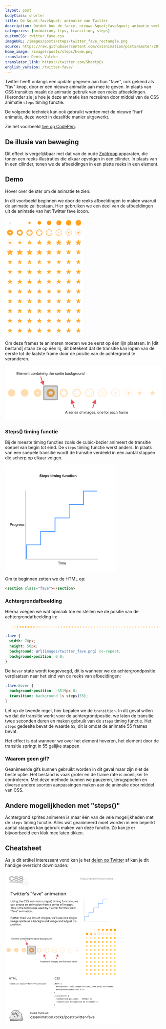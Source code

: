 ```yaml
---
layout: post
bodyClass: shorter
title: De &quot;fave&quot; animatie van Twitter
description: Ontdek hoe de fancy, nieuwe &quot;fave&quot; animatie werkt door het gebruik van de CSS steps() timing functie.
categories: [animation, tips, transition, steps]
customCSS: twitter_fave.css
imageURL: /images/posts/steps/twitter_fave_rectangle.png
source: https://raw.githubusercontent.com/cssanimation/posts/master/2015-01-17-twitter-fave.md
home_image: /images/posts/steps/home.png
translator: Denis Valcke
translator_link: https://twitter.com/ShortyEx
english_version: /twitter-fave/
---
```


Twitter heeft onlangs een update gegeven aan hun &quot;fave&quot;, ook&nbsp;gekend als &quot;fav&quot; knop, door er een nieuwe animatie aan mee te geven. In plaats van CSS transities maakt de animatie gebruik van een reeks afbeeldingen. Hieronder zie je hoe je deze animatie kan recre&euml;ren door middel van de CSS animatie `steps` timing functie.

De volgende techniek kan ook gebruikt worden met de nieuwe “hart’ animatie, deze wordt in dezelfde manier uitgewerkt.

<section class="fave demo-container tap-to-activate heart"></section>

Zie het voorbeeld [live op CodePen]((http://codepen.io/donovanh/pen/dYqxNb)).

## De illusie van beweging

Dit effect is vergelijkbaar met dat van de oude&nbsp;[Zo&ouml;troop](http://en.wikipedia.org/wiki/Zoetrope) apparaten, die tonen een reeks illustraties die elkaar opvolgen in een cilinder. In plaats van in een cilinder, tonen we de afbeeldingen in een platte reeks in een element.

## Demo

Hover over de ster om de animatie te zien:

<section class="fave demo-container tap-to-activate"></section>

In dit voorbeeld beginnen we door de reeks afbeeldingen te maken waaruit de animatie zal bestaan. Hier gebruiken we een deel van de afbeeldingen uit de animatie van het Twitter fave icoon.

<img src="/images/posts/steps/twitter_fave_rectangle.png" alt="Frames from Twitter's fave icon animation" style="max-width:256px" />

Om deze frames te animeren moeten we ze eerst op &eacute;&eacute;n lijn plaatsen. In [dit bestand[ staan ze op &eacute;&eacute;n rij, dit betekent dat de transitie kan lopen van de eerste tot de laatste frame door de positie van de achtergrond te veranderen.

<img src="/images/posts/steps/frames.png" alt="How the background images are positioned within an element" style="max-width:514px" />

### Steps() timing functie

Bij de meeste timing functies zoals de cubic-bezier animeert de transitie soepel van begin tot eind. De `steps` timing functie werkt anders. In plaats van een soepele transitie wordt de transitie verdeeld in een aantal stappen die scherp op elkaar volgen.

<img src="/images/posts/steps/steps.png" alt="How the steps function is illustrated on a graph, as a series of discrete steps" style="max-width:362px" />

Om te beginnen zetten we de HTML op:

```html
<section class="fave"></section>
```

### Achtergrondafbeelding

Hierna voegen we wat opmaak toe en stellen we de positie van de achtergrondafbeelding in:

![Image sprite for the animation](/images/posts/steps/twitter_fave.png)

```css
.fave {
  width: 70px;
  height: 50px;
  background: url(images/twitter_fave.png) no-repeat;
  background-position: 0 0;
}
```

De `hover` state wordt toegevoegd, dit is wanneer we de achtergrondpositie verplaatsen naar het eind van de reeks van afbeeldingen:

```css
.fave:hover {
  background-position: -3519px 0;
  transition: background 1s steps(55);
}
```

Let op de tweede regel, hier bepalen we de `transition`. In dit geval willen we dat de transitie werkt voor de achtergrondpositie, we laten de transitie twee seconden duren en maken gebruik van de `steps` timing functie. Het `steps` gedeelte bevat de waarde `55`, dit is omdat de animatie 55 frames bevat.

Het effect is dat wanneer we over het element hoveren, het element door de transitie springt in 55 gelijke stappen.

### Waarom geen gif?

Geanimeerde gifs kunnen gebruikt worden in dit geval maar zijn niet de beste optie. Het bestand is vaak groter en de frame rate is moeilijker te controleren. Met deze methode kunnen we pauzeren, terugspoelen en diverse andere soorten aanpassingen maken aan de animatie door middel van CSS.

## Andere mogelijkheden met &quot;steps()&quot;

Achtergrond sprites animeren is maar &eacute;&eacute;n van de vele mogelijkheden met de `steps` timing functie. Alles wat geanimeerd moet worden in een beperkt aantal stappen kan gebruik maken van deze functie. Zo kan je er bijvoorbeeld een klok mee laten tikken.

## Cheatsheet

As je dit artikel interessant vond kan je het [delen op Twitter](https://twitter.com/intent/tweet?text=Recreate%20the%20Twitter%20fave%20icon%20animation&url=https://cssanimation.rocks/post/twitter-fave/&original_referer=https://cssanimation.rocks) af kan je dit handige overzicht downloaden:

<img src="/tips/twitter-fave.png" alt="Share this summary on Twitter" style="max-width:375px" />

